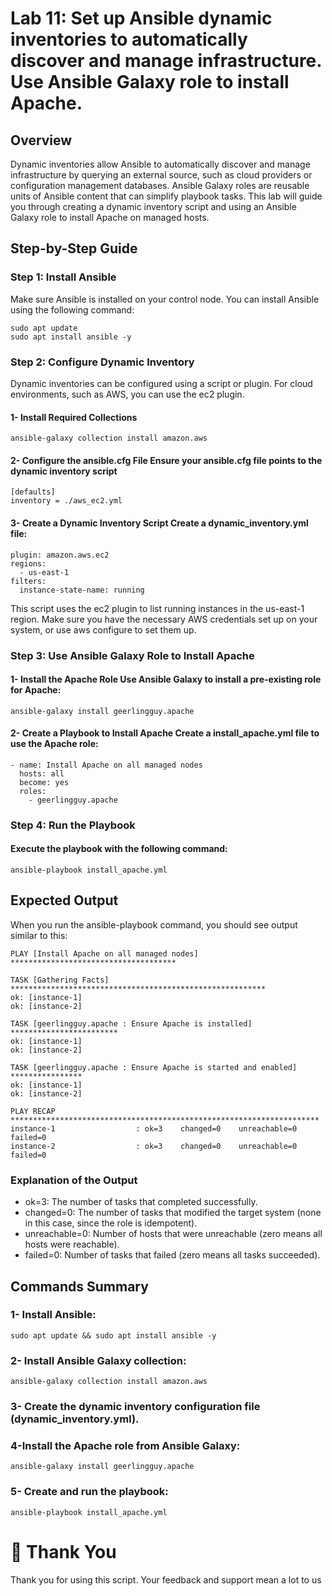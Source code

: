 # Lab 11: Set up Ansible dynamic inventories to automatically discover and manage infrastructure. Use Ansible Galaxy role to install Apache.
## Overview
Dynamic inventories allow Ansible to automatically discover and manage infrastructure by querying an external source, such as cloud providers or configuration management databases. Ansible Galaxy roles are reusable units of Ansible content that can simplify playbook tasks. This lab will guide you through creating a dynamic inventory script and using an Ansible Galaxy role to install Apache on managed hosts. 
## Step-by-Step Guide
### Step 1: Install Ansible
Make sure Ansible is installed on your control node. You can install Ansible using the following command:
```
sudo apt update
sudo apt install ansible -y
```
### Step 2: Configure Dynamic Inventory
Dynamic inventories can be configured using a script or plugin. For cloud environments, such as AWS, you can use the ec2 plugin.
#### 1- Install Required Collections
```
ansible-galaxy collection install amazon.aws
```
#### 2- Configure the ansible.cfg File Ensure your ansible.cfg file points to the dynamic inventory script
```
[defaults]
inventory = ./aws_ec2.yml 
```
#### 3- Create a Dynamic Inventory Script Create a dynamic_inventory.yml file:
```
plugin: amazon.aws.ec2
regions:
  - us-east-1
filters:
  instance-state-name: running
```
This script uses the ec2 plugin to list running instances in the us-east-1 region. Make sure you have the necessary AWS credentials set up on your system, or use aws configure to set them up.
### Step 3: Use Ansible Galaxy Role to Install Apache
#### 1- Install the Apache Role Use Ansible Galaxy to install a pre-existing role for Apache:
```
ansible-galaxy install geerlingguy.apache
```
#### 2- Create a Playbook to Install Apache Create a install_apache.yml file to use the Apache role:
```
- name: Install Apache on all managed nodes
  hosts: all
  become: yes
  roles:
    - geerlingguy.apache
```
### Step 4: Run the Playbook
####  Execute the playbook with the following command:
```
ansible-playbook install_apache.yml
```
## Expected Output
When you run the ansible-playbook command, you should see output similar to this:
```
PLAY [Install Apache on all managed nodes] *************************************

TASK [Gathering Facts] *********************************************************
ok: [instance-1]
ok: [instance-2]

TASK [geerlingguy.apache : Ensure Apache is installed] ************************
ok: [instance-1]
ok: [instance-2]

TASK [geerlingguy.apache : Ensure Apache is started and enabled] ****************
ok: [instance-1]
ok: [instance-2]

PLAY RECAP *********************************************************************
instance-1                  : ok=3    changed=0    unreachable=0    failed=0   
instance-2                  : ok=3    changed=0    unreachable=0    failed=0   
```
### Explanation of the Output
- ok=3: The number of tasks that completed successfully.
- changed=0: The number of tasks that modified the target system (none in this case, since the role is idempotent).
- unreachable=0: Number of hosts that were unreachable (zero means all hosts were reachable).
- failed=0: Number of tasks that failed (zero means all tasks succeeded).
## Commands Summary
### 1- Install Ansible:
```
sudo apt update && sudo apt install ansible -y
```
### 2- Install Ansible Galaxy collection:
```
ansible-galaxy collection install amazon.aws
```
### 3- Create the dynamic inventory configuration file (dynamic_inventory.yml).
### 4-Install the Apache role from Ansible Galaxy:
```
ansible-galaxy install geerlingguy.apache
```
### 5- Create and run the playbook:
```
ansible-playbook install_apache.yml
```
# 🙏 Thank You
Thank you for using this script. Your feedback and support mean a lot to us
